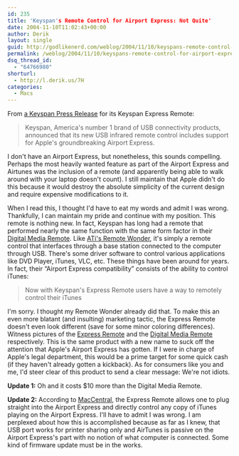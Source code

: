 ```yaml
---
id: 235
title: 'Keyspan's Remote Control for Airport Express: Not Quite'
date: 2004-11-10T11:02:43+00:00
author: Derik
layout: single
guid: http://godlikenerd.com/weblog/2004/11/10/keyspans-remote-control-for-airport-express-not-quite/
permalink: /weblog/2004/11/10/keyspans-remote-control-for-airport-express-not-quite/
dsq_thread_id:
  - "64766980"
shorturl:
  - http://l.derik.us/7H
categories:
  - Macs
---
```

From [a Keyspan Press Release](http://www.emediawire.com/releases/2004/11/emw170749.htm) for its Keyspan Express Remote:

> Keyspan, America's number 1 brand of USB connectivity products, announced that its new USB infrared remote control includes support for Apple's groundbreaking Airport Express.

I don't have an Airport Express, but nonetheless, this sounds compelling. Perhaps the most heavily wanted feature as part of the Airport Express and Airtunes was the inclusion of a remote (and apparently being able to walk around with your laptop doesn't count). I still maintain that Apple didn't do this because it would destroy the absolute simplicity of the current design and require expensive modifications to it.

When I read this, I thought I'd have to eat my words and admit I was wrong. Thankfully, I can maintain my pride and continue with my position. This remote is nothing new. In fact, Keyspan has long had a remote that performed nearly the same function with the same form factor in their [Digital Media Remote](http://www.keyspan.com/products/usb/remote/). Like [ATi's Remote Wonder](http://www.ati.com/products/remotewonder/), it's simply a remote control that interfaces through a base station connected to the computer through USB. There's some driver software to control various applications like DVD Player, iTunes, VLC, etc. These things have been around for years. In fact, their &#8220;Airport Express compatibility&#8221; consists of the ability to control iTunes:

> Now with Keyspan's Express Remote users have a way to remotely control their iTunes

I'm sorry. I thought my Remote Wonder already did that. To make this an even more blatant (and insulting) marketing tactic, the Express Remote doesn't even look different (save for some minor coloring differences). Witness pictures of the [Express Remote](/images/keyspan/ExpressRemote.jpg) and the [Digital Media Remote](/images/keyspan/DigitalMediaRemote.jpg) respectively. This is the same product with a new name to suck off the attention that Apple's Airport Express has gotten. If I were in charge of Apple's legal department, this would be a prime target for some quick cash (if they haven't already gotten a kickback). As for consumers like you and me, I'd steer clear of this product to send a clear message: We're not idiots.

**Update 1:** Oh and it costs $10 more than the Digital Media Remote.

**Update 2:** According to [MacCentral](http://www.macworld.com/news/2004/11/10/expressremote/index.php), the Express Remote allows one to plug straight into the Airport Express and directly control any copy of iTunes playing on the Airport Express. I'll have to admit I was wrong. I am perplexed about how this is accomplished because as far as I knew, that USB port works for printer sharing only and AirTunes is passive on the Airport Express's part with no notion of what computer is connected. Some kind of firmware update must be in the works.